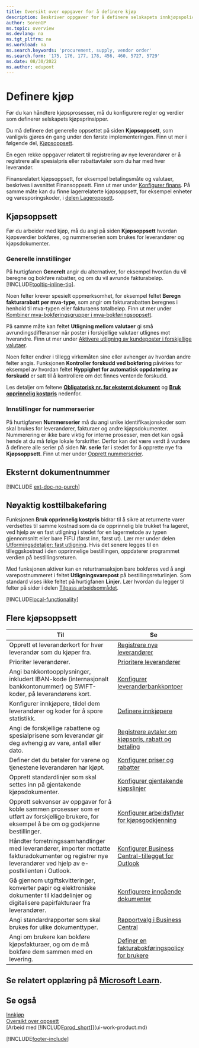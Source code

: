 ```yaml
---
title: Oversikt over oppgaver for å definere kjøp
description: Beskriver oppgaver for å definere selskapets innkjøpspolicyer og definere kjøpsprosessene.
author: SorenGP
ms.topic: overview
ms.devlang: na
ms.tgt_pltfrm: na
ms.workload: na
ms.search.keywords: 'procurement, supply, vendor order'
ms.search.form: '175, 176, 177, 178, 456, 460, 5727, 5729'
ms.date: 08/30/2022
ms.author: edupont
---
```

# <a name="setting-up-purchasing"></a>Definere kjøp

Før du kan håndtere kjøpsprosesser, må du konfigurere regler og verdier som definerer selskapets kjøpsprinsipper.

Du må definere det generelle oppsettet på siden **Kjøpsoppsett**, som vanligvis gjøres én gang under den første implementeringen. Finn ut mer i følgende del, [Kjøpsoppsett](#purchases-and-payables-setup).

En egen rekke oppgaver relatert til registrering av nye leverandører er å registrere alle spesialpris eller rabattavtaler som du har med hver leverandør.

Finansrelatert kjøpsoppsett, for eksempel betalingsmåte og valutaer, beskrives i avsnittet Finansoppsett. Finn ut mer under [Konfigurer finans](finance-setup-finance.md). På samme måte kan du finne lagerrelaterte kjøpsoppsett, for eksempel enheter og varesporingskoder, i [delen Lageroppsett](inventory-setup-inventory.md).

## <a name="purchases-and-payables-setup"></a>Kjøpsoppsett

Før du arbeider med kjøp, må du angi på siden **Kjøpsoppsett** hvordan kjøpsverdier bokføres, og nummerserien som brukes for leverandører og kjøpsdokumenter.

### <a name="general-settings"></a>Generelle innstillinger

På hurtigfanen **Generelt** angir du alternativer, for eksempel hvordan du vil beregne og bokføre rabatter, og om du vil avrunde fakturabeløp. [!INCLUDE[tooltip-inline-tip](includes/tooltip-inline-tip_md.md)].

Noen felter krever spesielt oppmerksomhet, for eksempel feltet **Beregn fakturarabatt per mva-type**, som angir om fakturarabatten beregnes i henhold til mva-typen eller fakturaens totalbeløp. Finn ut mer under [Kombiner mva-bokføringsgrupper i mva-bokføringsoppsett](finance-setup-vat.md#combine-vat-posting-groups-in-vat-posting-setups).

På samme måte kan feltet **Utligning mellom valutaer** gi små avrundingsdifferanser når poster i forskjellige valutaer utlignes mot hverandre. Finn ut mer under [Aktivere utligning av kundeposter i forskjellige valutaer](finance-how-enable-application-ledger-entries-different-currencies.md).

Noen felter endrer i tillegg virkemåten sine eller avhenger av hvordan andre felter angis. Funksjonen **Kontroller forskudd ved bokføring** påvirkes for eksempel av hvordan feltet **Hyppighet for automatisk oppdatering av forskudd** er satt til å kontrollere om det finnes ventende forskudd.

Les detaljer om feltene [**Obligatorisk nr. for eksternt dokument**](#external-document-number) og [**Bruk opprinnelig kostpris**](#exact-cost-reversing) nedenfor.

### <a name="number-series-settings"></a>Innstillinger for nummerserier

På hurtigfanen **Nummerserier** må du angi unike identifikasjonskoder som skal brukes for leverandører, fakturaer og andre kjøpsdokumenter. Nummerering er ikke bare viktig for interne prosesser, men det kan også hende at du må følge lokale forskrifter. Derfor kan det være verdt å vurdere å definere alle serier på siden **Nr. serie** før i stedet for å opprette nye fra **Kjøpsoppsett**. Finn ut mer under [Opprett nummerserier](ui-create-number-series.md).

## <a name="external-document-number"></a>Eksternt dokumentnummer

[!INCLUDE [ext-doc-no-purch](includes/ext-doc-no-purch.md)]

## <a name="exact-cost-reversing"></a>Nøyaktig kosttilbakeføring

Funksjonen **Bruk opprinnelig kostpris** bidrar til å sikre at returnerte varer verdsettes til samme kostnad som da de opprinnelig ble trukket fra lageret, ved hjelp av en fast utligning i stedet for en lagermetode av typen gjennomsnitt eller bare FIFU (først inn, først ut). Lær mer under delen [Utformingsdetaljer: fast utligning](design-details-item-application.md#fixed-application). Hvis det senere legges til en tilleggskostnad i den opprinnelige bestillingen, oppdaterer programmet verdien på bestillingsreturen.

Med funksjonen aktiver kan en returtransaksjon bare bokføres ved å angi varepostnummeret i feltet **Utligningsvarepost** på bestillingsreturlinjen. Som standard vises ikke feltet på hurtigfanen **Linjer**. Lær hvordan du legger til felter på sider i delen [Tilpass arbeidsområdet](ui-personalization-user.md#to-start-personalizing-a-page-through-the-personalizing-banner).

[!INCLUDE[local-functionality](includes/local-functionality.md)]

## <a name="more-purchasing-setups"></a>Flere kjøpsoppsett

| Til | Se |
| --- | --- |
| Opprett et leverandørkort for hver leverandør som du kjøper fra. |[Registrere nye leverandører](purchasing-how-register-new-vendors.md) |
| Prioriter leverandører. |[Prioritere leverandører](purchasing-how-prioritize-vendors.md) |
| Angi bankkontoopplysninger, inkludert IBAN-kode (internasjonalt bankkontonummer) og SWIFT-koder, på leverandørens kort. | [Konfigurer leverandørbankkontoer](purchasing-how-set-up-vendors-bank-accounts.md) |
| Konfigurer innkjøpere, tildel dem leverandører og koder for å spore statistikk. |[Definere innkjøpere](purchasing-how-setup-purchasers.md) |
| Angi de forskjellige rabattene og spesialprisene som leverandør gir deg avhengig av vare, antall eller dato. |[Registrere avtaler om kjøpspris, rabatt og betaling](purchasing-how-record-purchase-price-discount-payment-agreements.md) |
| Definer det du betaler for varene og tjenestene leverandøren har kjøpt.  | [Konfigurer priser og rabatter](across-prices-and-discounts.md) |
| Opprett standardlinjer som skal settes inn på gjentakende kjøpsdokumenter. | [Konfigurer gjentakende kjøpslinjer](purchasing-how-work-recurring-purchase-lines.md) |
| Opprett sekvenser av oppgaver for å koble sammen prosesser som er utført av forskjellige brukere, for eksempel å be om og godkjenne bestillinger. | [Konfigurer arbeidsflyter for kjøpsgodkjenning](across-set-up-workflows.md) |
| Håndter forretningssamhandlinger med leverandører, importer mottatte fakturadokumenter og registrer nye leverandører ved hjelp av e-postklienten i Outlook. | [Konfigurer Business Central-tillegget for Outlook](admin-outlook.md) |
| Gå gjennom utgiftskvitteringer, konverter papir og elektroniske dokumenter til kladdelinjer og digitalisere papirfakturaer fra leverandører. | [Konfigurere inngående dokumenter](across-how-setup-income-documents.md) |
| Angi standardrapporter som skal brukes for ulike dokumenttyper. |[Rapportvalg i Business Central](across-report-selections.md)|
|Angi om brukere kan bokføre kjøpsfakturaer, og om de må bokføre dem sammen med en levering. |[Definer en fakturabokføringspolicy for brukere](admin-setup-invoice-posting-policy.md)|

## <a name="see-related-training-at-microsoft-learn"></a>Se relatert opplæring på [Microsoft Learn](/learn/paths/trade-get-started-dynamics-365-business-central/).

## <a name="see-also"></a>Se også

[Innkjøp](purchasing-manage-purchasing.md)  
[Oversikt over oppsett](setup.md)  
[Arbeid med [!INCLUDE[prod_short](includes/prod_short.md)]](ui-work-product.md)

[!INCLUDE[footer-include](includes/footer-banner.md)]
